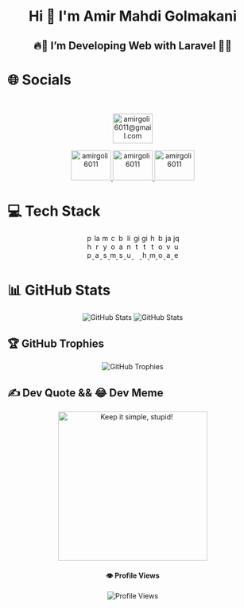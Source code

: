 <div align="center">

  # Hi 👋 I'm Amir Mahdi Golmakani
  ## 🔥🚀 I’m Developing Web with Laravel 🚀🔥
</div>

# 🌐 Socials
<br clear="both">

<div align="center">

  [<a href="mailto:amirgoli6011@gmail.com" target="_blank">
    <img
      src="https://raw.githubusercontent.com/maurodesouza/profile-readme-generator/master/src/assets/icons/social/gmail/default.svg"
      width="80" height="60" alt="amirgoli6011@gmail.com"/>
  </a>]()

  <a href="https://t.me/amirgoli6011" target="_blank">
    <img
      src="https://raw.githubusercontent.com/maurodesouza/profile-readme-generator/master/src/assets/icons/social/telegram/default.svg"
      width="80" height="60" alt="amirgoli6011"/>
  </a>

  <a href="https://www.instagram.com/amirgoli6011" target="_blank">
    <img
      src="https://raw.githubusercontent.com/maurodesouza/profile-readme-generator/master/src/assets/icons/social/instagram/default.svg"
      width="80" height="60" alt="amirgoli6011"/>
  </a>

  <a href="https://linkedin.com/in/amirgoli6011" target="_blank">
    <img
      src="https://raw.githubusercontent.com/maurodesouza/profile-readme-generator/master/src/assets/icons/social/linkedin/default.svg"
      width="80" height="60" alt="amirgoli6011"/>
  </a>

</div>

###

# 💻 Tech Stack
<div align="center">

  <a href="https://www.php.net" target="_blank">
    <img
      src="https://cdn.jsdelivr.net/gh/devicons/devicon/icons/php/php-original.svg"
      width="12" height="50" alt="php"/>
  </a>

  <a href="https://www.laravel.com" target="_blank">
    <img
      src="https://cdn.simpleicons.org/laravel/FF2D20"
      width="12" height="50" alt="laravel"/>
  </a>

  <a href="https://www.mysql.com" target="_blank">
    <img
      src="https://cdn.jsdelivr.net/gh/devicons/devicon/icons/mysql/mysql-original.svg"
      width="12" height="50" alt="mysql"/>
  </a>

  <a href="https://getcomposer.org" target="_blank">
    <img
      src="https://cdn.jsdelivr.net/gh/devicons/devicon/icons/composer/composer-original.svg"
      width="12" height="50" alt="composer"/>
  </a>

  <a href="https://www.gnu.org/software/bash" target="_blank">
    <img
      src="https://skillicons.dev/icons?i=bash"
      width="12" height="50" alt="bash"/>
  </a>

  <a href="https://www.linux.org" target="_blank">
    <img
      src="https://cdn.jsdelivr.net/gh/devicons/devicon/icons/linux/linux-original.svg"
      width="12" height="50" alt="linux"/>
  </a>

  <a href="https://git-scm.com" target="_blank">
    <img
      src="https://cdn.jsdelivr.net/gh/devicons/devicon/icons/git/git-original.svg"
      width="12" height="50" alt="git"/>
  </a>

  <a href="https://github.com" target="_blank">
    <img
      src="https://skillicons.dev/icons?i=github"
      width="12" height="50" alt="github"/>
  </a>

  <a href="https://www.w3schools.com/html" target="_blank">
    <img
      src="https://cdn.jsdelivr.net/gh/devicons/devicon/icons/html5/html5-original.svg"
      width="12" height="50" alt="html5"/>
  </a>

  <a href="https://getbootstrap.com" target="_blank">
    <img
      src="https://cdn.jsdelivr.net/gh/devicons/devicon/icons/bootstrap/bootstrap-original.svg"
      width="12" height="50" alt="bootstrap"/>
  </a>

  <a href="https://www.javascript.com" target="_blank">
    <img
      src="https://cdn.jsdelivr.net/gh/devicons/devicon/icons/javascript/javascript-original.svg"
      width="12" height="50" alt="javascript"/>
  </a>

  <a href="https://jquery.com" target="_blank">
    <img
      src="https://cdn.jsdelivr.net/gh/devicons/devicon/icons/jquery/jquery-original.svg"
      width="12" height="50" alt="jquery"/>
  </a>

</div>

# 📊 GitHub Stats
<div align="center">
  <img
    src="https://github-readme-streak-stats.herokuapp.com/?user=amirgoli6011&theme=dark&hide_border=false"
    alt="GitHub Stats">
  <img
    src="https://github-readme-stats.vercel.app/api?username=amirgoli6011&theme=dark&hide_border=false&include_all_commits=false&count_private=true"
    alt="GitHub Stats">
</div>

## 🏆 GitHub Trophies
<div align="center">
  <img
    src="https://github-profile-trophy.vercel.app/?username=amirgoli6011&theme=dark&no-frame=false&no-bg=false&margin-w=4"
    alt="GitHub Trophies">
</div>

## ✍️ Dev Quote && 😂 Dev Meme
<div align="center">
  <img
    src="https://quotes-github-readme.vercel.app/api?theme=nord&border=true&quote=Keep+it+simple,+stupid!&author=Kelly+Johnson"
    alt="Keep it simple, stupid!" style="height:300px">
</div>

<div align="center">

  #### 👁️ Profile Views
  <img src="https://profile-counter.glitch.me/amirgoli6011/count.svg?"
    alt="Profile Views">
</div>
